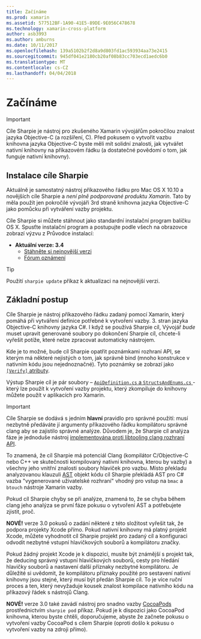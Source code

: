 ```yaml
---
title: Začínáme
ms.prod: xamarin
ms.assetid: 577512BF-1A90-41E5-89DE-9E056C478678
ms.technology: xamarin-cross-platform
author: asb3993
ms.author: amburns
ms.date: 10/11/2017
ms.openlocfilehash: 139a5102b2f2d8a9d803fd1ac593934aa73e2415
ms.sourcegitcommit: 945df041e2180cb20af08b83cc703ecd1aedc6b0
ms.translationtype: MT
ms.contentlocale: cs-CZ
ms.lasthandoff: 04/04/2018
---
```

# <a name="getting-started"></a>Začínáme

> [!IMPORTANT]
> Cíle Sharpie je nástroj pro zkušeného Xamarin vývojářům pokročilou znalost jazyka Objective-C (a rozšíření, C). Před pokusem o vytvořit vazbu knihovna jazyka Objective-C byste měli mít solidní znalosti, jak vytvářet nativní knihovny na příkazovém řádku (a dostatečné povědomí o tom, jak funguje nativní knihovny).

<a name="installing" />

## <a name="installing-objective-sharpie"></a>Instalace cíle Sharpie

Aktuálně je samostatný nástroj příkazového řádku pro Mac OS X 10.10 a novějších cíle Sharpie a _není plně podporované produktu Xamarin_. Tato by měla použít jen pokročilé vývojáři 3rd straně knihovna jazyka Objective-C jako pomůcku při vytváření vazby projektu.

Cíle Sharpie si můžete stáhnout jako standardní instalační program balíčku OS X.
Spusťte instalační program a postupujte podle všech na obrazovce zobrazí výzvu z Průvodce instalací:

- **Aktuální verze: 3.4**
  - [Stáhněte si nejnovější verzi](https://dl.xamarin.com/objective-sharpie/ObjectiveSharpie.pkg)
  - [Fórum oznámení](https://forums.xamarin.com/discussion/104800/objective-sharpie-3-4)

> [!TIP]
> Použití `sharpie update` příkaz k aktualizaci na nejnovější verzi.

## <a name="basic-walkthrough"></a>Základní postup

Cíle Sharpie je nástroj příkazového řádku zadaný pomocí Xamarin, který pomáhá při vytváření definice potřebné k vytvoření vazby. 3. stran jazyka Objective-C knihovny jazyka C#.
I když se používá Sharpie cíl, Vývojář *bude* muset upravit generované soubory po dokončení Sharpie cíl, chcete-li vyřešit potíže, které nelze zpracovat automaticky nástrojem.

Kde je to možné, bude cíl Sharpie opatřit poznámkami rozhraní API, se kterým má některé nejistých o tom, jak správně bind (mnoho konstrukce v nativním kódu jsou nejednoznačné).
Tyto poznámky se zobrazí jako [ `[Verify]` atributy](~/cross-platform/macios/binding/objective-sharpie/platform/verify.md).

Výstup Sharpie cíl je pár soubory – [ `ApiDefinition.cs` a `StructsAndEnums.cs` ](~/cross-platform/macios/binding/objective-sharpie/platform/apidefinitions-structsandenums.md) -který lze použít k vytvoření vazby projektu, který zkompiluje do knihovny můžete použít v aplikacích pro Xamarin.

> [!IMPORTANT]
> Cíle Sharpie se dodává s jedním **hlavní** pravidlo pro správné použití: musí nezbytně předáváte jí argumenty příkazového řádku kompilátoru správné clang aby se zajistilo správné analýze. Důvodem je, že Sharpie cíl analýza fáze je jednoduše nástroj [implementována proti libtooling clang rozhraní API](http://clang.llvm.org/docs/LibTooling.html).

To znamená, že cíl Sharpie má potenciál Clang (kompilátor C/Objective-C nebo C++ ve skutečnosti kompilovaný nativní knihovna, kterou by vazby) a všechny jeho vnitřní znalosti soubory hlaviček pro vazbu.
Místo překladu analyzovanou klauzuli [AST](http://en.wikipedia.org/wiki/Abstract_syntax_tree) objekt kódu cíl Sharpie překládá AST pro C# vazba "vygenerované uživatelské rozhraní" vhodný pro vstup na `bmac` a `btouch` nástroje Xamarin vazby.

Pokud cíl Sharpie chyby se při analýze, znamená to, že se chyba během clang jeho analýza se první fáze pokusu o vytvoření AST a potřebujete zjistit, proč.

**NOVÉ!** verze 3.0 pokusů o zadání některé z této složitost vyřešit tak, že podpora projekty Xcode přímo. Pokud nativní knihovny má platný projekt Xcode, můžete vyhodnotit cíl Sharpie projekt pro zadaný cíl a konfiguraci odvodit nezbytné vstupní hlavičkových souborů a kompilátoru značky.

Pokud žádný projekt Xcode je k dispozici, musíte být známější s projekt tak, že deducing správný vstupní hlavičkových souborů, cesty pro hledání hlavičky souborů a nastavení další příznaky nezbytné kompilátoru. Je důležité si uvědomit, že kompilátoru příznaky použité pro sestavení nativní knihovny jsou stejné, který musí být předán Sharpie cíl. To je více ruční proces a ten, který nevyžaduje kousek znalost kompilace nativního kódu na příkazový řádek s nástrojů Clang.

**NOVÉ!** verze 3.0 také zavádí nástroj pro snadno vazby [CocoaPods](https://cocoapods.org) prostřednictvím `sharpie pod` příkaz.
Pokud je k dispozici jako CocoaPod knihovna, kterou byste chtěli, doporučujeme, abyste že začnete pokusu o vytvoření vazby CocoaPod s cílem Sharpie (oproti došlo k pokusu o vytvoření vazby na zdroji přímo).
